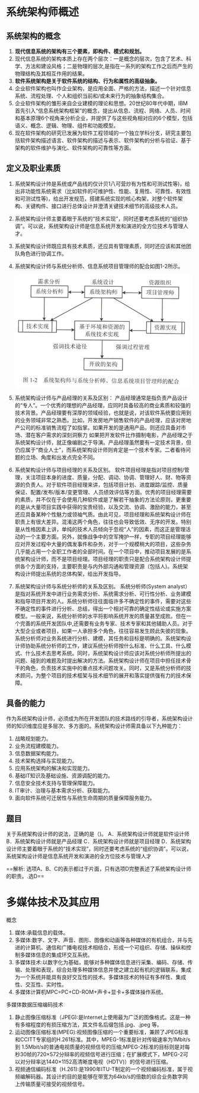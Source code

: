 # 系统架构师概述

## 系统架构的概念

1. **现代信息系统的架构有三个要素，即构件、模式和规划。**
2. 现代信息系统的架构本质上存在两个层次：一是概念的层次，包含了艺术、科学、方法和建设风格；二是物理的层次,是指在一系列的架构工作之后而产生的物理结构及其相互作用的结果。
3. **软件系统架构是关于软件系统的结构、行为和属性的高级抽象。**
4. 企业软件架构也叫作企业架构，是应用全面、严格的方法，描述一个针对信息系统、流程处理、个人和组织当前和/或未来行为的抽象结构集合。
5. 企业软件架构的雏形来自企业建模的理论和思想。20世纪80年代中期，IBM首先引入“信息系统架构框架”的概念，提出从信息、流程、网络、人员、时间和基本原理6个视角来分析企业，并提供了与这些视角相对应的6个模型，包括语义、概念、逻辑、物理、组件和功能模型。
6. 现在软件架构的研究已发展为软件工程领域的一个独立学科分支，研究主要包括软件架构描述语言、软件架构的描述与表示、软件架构的分析与验证、基于架构的软件维护与演化、软件架构的可靠性等方面。

## 定义及职业素质

1. 系统架构设计帅是系统或产品线的仅计贝1八可营炒有为性和可测试性等)，给出非功能性系统需求（比如软件的可维护性、性能、复用性、可靠性、有效性和可测试性等)，给出开发规范，搭建系统实现的核心构架，对整个软件架构、关键构件、接口进行总体设计并澄清关键技术细节的高级技术人员。

2. 系统架构设计师主要着眼于系统的“技术实现”，同时还要考虑系统的“组织协调”。可以说，系统架构设计师是信息系统开发和演进的全方位技术与管理人才。

3. 系统架构设计师既应具有技术素质，还应具有管理素质，同时还应该和其他团队角色进行协调工作。

4. 系统架构设计师与系统分析师、信息系统项目管理师的配合如图1-2所示。

   ![image-20221021135340265](images/image-20221021135340265.png)

5. 系统架构设计师与产品经理的关系及区别：
   产品经理通常是指负责产品设计的“专人”。一个优秀的理想的产品经理，应同时具备较高的商业素质和较强的技术背景。产品经理要有深厚的领域经验，也就是说，对该软件系统要应用到的业务领域非常之熟悉。比如，开发房地产销售软件的产品经理，应该对房地产公司的标准销售流程了如指掌。如果开发的是通用产品，则还应具备对市场、潜在客户需求的深刻洞察力
   如果把开发软件比作摄制电影，产品经理之于系统架构设计师，就正像编剧之于导演。产品经理虽然要有一定技术背景，但仍应属于“商业人士”，而系统架构设计师则肯定是一个技术专家。二者看待问题的立场、角度和出发点完全不同。

6. 系统架构设计师与项目经理的关系及区别。
   软件项目经理是指对项目控制/管理，关注项目本身的进度、质量，分配、调动、协调、管理好人、财、物等资源的负责人。对于软件项目经理来讲，包括项目计划、进度跟踪/监控、质量保证、配置/发布/版本/变更管理、人员绩效评估等方面。优秀的项目经理需要的素质，并不仅在于会使用几种软件或是了解若干抽象的方法论原则，更重要的是从大量项目实践中获得的宝贵经验，以及交流、协调、激励的能力，甚至还应具备某种个性魅力或领袖气质。由此可见，项目经理和系统架构设计师在职责上有很大差异。混淆这两个角色，往往也会导致低效、无序的开发。特别是从性格因素上讲，单纯的技术人员倾向于忽视“人”的因素，而这正是管理活动的一个主要方面。另外，就像战争中的空军掩护一样，专职的项目经理能够应对开发过程中大量的偶发事件和杂务，对于一个规模稍大的项目，这些杂务几乎能占用一个全职工作者的全部时间。在一个项目中，推动项目发展的是系统架构设计师，而不是项目经理。项目经理的职责只是配合系统架构设计师提供各个方面的支持，主要职责是与内外部沟通和管理资源（包括人)。系统架构设计师提出系统的总体构架，给出开发指导。

7. 系统架构设计师与系统分析师的关系及区别。
   系统分析师(System analyst）是指对系统开发中进行业务需求分析、系统需求分析、可行性分析、业务建模和指导项目开发的人。系统分析师往往面临许多不确定性的事件，需要对这些不确定性的事件进行分析、总结，得出一个相对可靠的确定性结论或实施方案模型。一般来说，系统分析师的水平将影响系统开发的质量甚至成败。但在一个完善的系统开发团队中,还需要有业务专家、技术专家和其他辅助人员。对于大型企业或者项目，如果一人承担多个角色，往往容易发生顾此失彼的现象。
   系统分析师对业务系统进行分析、建模，其任务和目标是明确的。系统架构设计师协助系统分析师的工作，建议系统分析师按什么标准、什么工具、什么模式、什么技术去思考系统。同时，系统架构设计师应该对系统分析师所提出的问题、碰到的难题及时提出解决的方法。系统架构设计师在项目中担任技术骨干的角色，负责技术实施中的重点技术问题攻关。同时，又是系统分析师的技术顾问，为整个项目的技术框架与技术细节的展开和落实提供强有力的技术保障。

## 具备的能力

作为系统架构设计师，必须成为所在开发团队的技术路线的引导者，系统架构设计师的知识维度应是多层次、多方面的。系统架构设计师需具备以下九种能力：

1. 战略规划能力。
2. 业务流程建模能力。
3. 信息数据架构能力。
4. 技术架构选择与实现能力。
5. 应用系统架构的解决和实现能力。
6. 基础IT知识及基础设施、资源调配的能力。
7. 信息安全技术支持与管理保障能力。
8. IT审计、治理与基本需求分析、获取能力。
9. 面向软件系统可迁居性与系统生命周期的质量保障服务能力。

## 题目

关于系统架构设计师的说法，正确的是（)。
A．系统架构设计师就是软件设计师
B．系统架构设计师就是产品经理
C．系统架构设计师就是项目经理
D．系统架构设计师主要着眼于系统的“技术实现”，同时还要考虑系统的“组织协调”。可以说，系统架构设计师是信息系统开发和演进的全方位技术与管理人才

==解析: 选项A、B、C的表示都过于片面，只有选项D完整表述了系统架构设计师的职责。.选D==

# 多媒体技术及其应用

概念

1. 媒体:承载信息的载体。
2. 多媒体:数字、文字、声音、图形、图像和动画等各种媒体的有机组合，并与先进的计算机、通信和广播电视技术相结合，形成一个可组织、存储、操纵和控制多媒体信息的集成环交互系统。
3. 多媒体技术:以数字化为基础，能够对多种媒体信息进行采集、编码、存储、传输、处理和表现，综合处理多种媒体信息并使之建立起有机的逻辑联系，集成为一个系统并能具有良好交互性的技术。多媒体技术的特征有多样性、集成性、交互性、实时性。
4. 多媒体计算机MPC=PC+CD-ROM+声卡+显卡+多媒体操作系统。

多媒体数据压缩编码技术

1. 静止图像压缩标准（JPEG):是Internet上使用最为广泛的图像格式。这是一种有多缩程度的有损压缩方法，其文件名后缀包括.jpg、.jpeg 等。
2. 运动图像压缩标准(MPEG):视频图像压缩的一个重要标准，兼顾了JPEG标准和CCITT专家组的H.261标准。其中，MPEG-1标准是针对传输速率为1Mbit/s到 1.5Mbit/s的普通电视质量的视频信号的压缩;MPEG-2标准的目标则是对每秒30帧的720×572分辩率的视频信号进行压缩；在扩展模式下，MPEG-2可以对分辩率达1440×1152高清晰度电视（HDTV)）的信号进行压缩。
3. 视频通信编码标准（H.261):是1990年ITU-T制定的一个视频编码标准，属于视频编解码器。其设计的目的是能够在带宽为64kb/s的倍数的综合业务数字网上传输质量可接受的视频信号。

